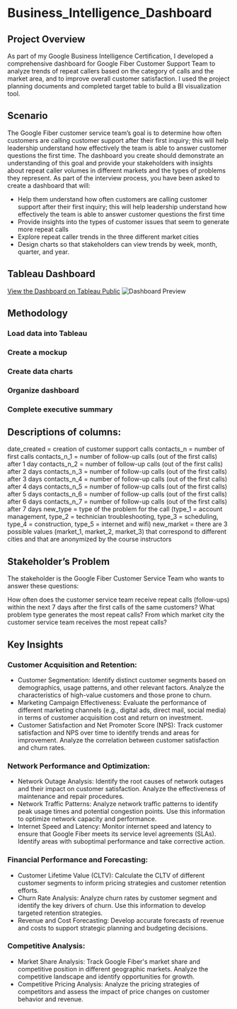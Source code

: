 # Business_Intelligence_Dashboard
## Project Overview
As part of my Google Business Intelligence Certification, I developed a comprehensive dashboard for Google Fiber Customer Support Team to analyze trends of repeat callers based on the category of calls and the market area, and to improve overall customer satisfaction.
I used the project planning documents and completed target table to build a BI visualization tool.

## Scenario
The Google Fiber customer service team’s goal is to determine how often customers are calling customer support after their first inquiry; this will help leadership understand how effectively the team is able to answer customer questions the first time. The dashboard you create should demonstrate an understanding of this goal and provide your stakeholders with insights about repeat caller volumes in different markets and the types of problems they represent. As part of the interview process, you have been asked to create a dashboard that will: 
- Help them understand how often customers are calling customer support after their first inquiry; this will help leadership understand how effectively the team is able to answer customer questions the first time
- Provide insights into the types of customer issues that seem to generate more repeat calls
- Explore repeat caller trends in the three different market cities
- Design charts so that stakeholders can view trends by week, month, quarter, and year. 

## Tableau Dashboard

[View the Dashboard on Tableau Public](https://public.tableau.com/views/GoogleFiberDashboardexemplar_17311665737460/Dashboard1?:language=en-US&:sid=&:redirect=auth&:display_count=n&:origin=viz_share_link)
![Dashboard Preview](https://public.tableau.com/static/images/Go/GoogleFiberDashboardexemplar_17311665737460/Dashboard1/4_3.png)

## Methodology
### Load data into Tableau
### Create a mockup
### Create data charts
### Organize dashboard
### Complete executive summary

## Descriptions of columns:
date_created = creation of customer support calls
contacts_n = number of first calls
contacts_n_1 = number of follow-up calls (out of the first calls) after 1 day
contacts_n_2 = number of follow-up calls (out of the first calls) after 2 days
contacts_n_3 = number of follow-up calls (out of the first calls) after 3 days
contacts_n_4 = number of follow-up calls (out of the first calls) after 4 days
contacts_n_5 = number of follow-up calls (out of the first calls) after 5 days
contacts_n_6 = number of follow-up calls (out of the first calls) after 6 days
contacts_n_7 = number of follow-up calls (out of the first calls) after 7 days
new_type = type of the problem for the call (type_1 = account management, type_2 = technician troubleshooting, type_3 = scheduling, type_4 = construction, type_5 = internet and wifi)
new_market = there are 3 possible values (market_1, market_2, market_3) that correspond to different cities and that are anonymized by the course instructors

## Stakeholder’s Problem
The stakeholder is the Google Fiber Customer Service Team who wants to answer these questions:

How often does the customer service team receive repeat calls (follow-ups) within the next 7 days after the first calls of the same customers?
What problem type generates the most repeat calls?
From which market city the customer service team receives the most repeat calls?

## Key Insights
### Customer Acquisition and Retention:

- Customer Segmentation: Identify distinct customer segments based on demographics, usage patterns, and other relevant factors. Analyze the characteristics of high-value customers and those prone to churn.
- Marketing Campaign Effectiveness: Evaluate the performance of different marketing channels (e.g., digital ads, direct mail, social media) in terms of customer acquisition cost and return on investment.
- Customer Satisfaction and Net Promoter Score (NPS): Track customer satisfaction and NPS over time to identify trends and areas for improvement. Analyze the correlation between customer satisfaction and churn rates.

### Network Performance and Optimization:
- Network Outage Analysis: Identify the root causes of network outages and their impact on customer satisfaction. Analyze the effectiveness of maintenance and repair procedures.
- Network Traffic Patterns: Analyze network traffic patterns to identify peak usage times and potential congestion points. Use this information to optimize network capacity and performance.
- Internet Speed and Latency: Monitor internet speed and latency to ensure that Google Fiber meets its service level agreements (SLAs). Identify areas with suboptimal performance and take corrective action.

### Financial Performance and Forecasting:

- Customer Lifetime Value (CLTV): Calculate the CLTV of different customer segments to inform pricing strategies and customer retention efforts.
- Churn Rate Analysis: Analyze churn rates by customer segment and identify the key drivers of churn. Use this information to develop targeted retention strategies.
- Revenue and Cost Forecasting: Develop accurate forecasts of revenue and costs to support strategic planning and budgeting decisions.

### Competitive Analysis:

- Market Share Analysis: Track Google Fiber's market share and competitive position in different geographic markets. Analyze the competitive landscape and identify opportunities for growth.
- Competitive Pricing Analysis: Analyze the pricing strategies of competitors and assess the impact of price changes on customer behavior and revenue.
